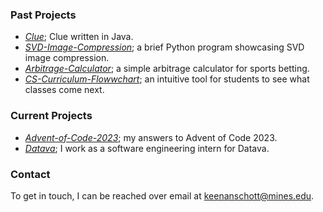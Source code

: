 ### Past Projects
- *[Clue](https://github.com/keenanschott/Clue)*; Clue written in Java.
- *[SVD-Image-Compression](https://github.com/keenanschott/SVD-Image-Compression)*; a brief Python program showcasing SVD image compression.
- *[Arbitrage-Calculator](https://github.com/keenanschott/Arbitrage-Calculator)*; a simple arbitrage calculator for sports betting.
- *[CS-Curriculum-Flowwchart](https://github.com/keenanschott/CS-Curriculum-Flowchart)*; an intuitive tool for students to see what classes come next.

### Current Projects
- *[Advent-of-Code-2023](https://github.com/keenanschott/Advent-of-Code-2023)*; my answers to Advent of Code 2023. 
- *[Datava](https://datava.com/)*; I work as a software engineering intern for Datava.

### Contact
To get in touch, I can be reached over email at keenanschott@mines.edu. 
